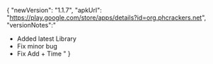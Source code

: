 {
"newVersion": "1.1.7",
"apkUrl": "https://play.google.com/store/apps/details?id=org.phcrackers.net",
"versionNotes":"
- Added latest Library
- Fix minor bug
- Fix Add + Time
"
}
